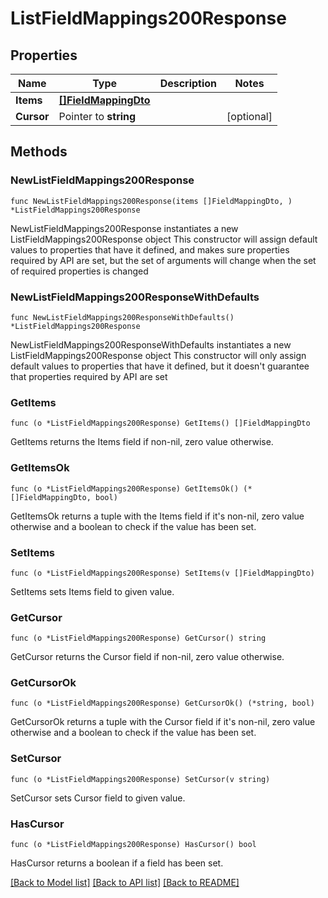 # ListFieldMappings200Response

## Properties

Name | Type | Description | Notes
------------ | ------------- | ------------- | -------------
**Items** | [**[]FieldMappingDto**](FieldMappingDto.md) |  | 
**Cursor** | Pointer to **string** |  | [optional] 

## Methods

### NewListFieldMappings200Response

`func NewListFieldMappings200Response(items []FieldMappingDto, ) *ListFieldMappings200Response`

NewListFieldMappings200Response instantiates a new ListFieldMappings200Response object
This constructor will assign default values to properties that have it defined,
and makes sure properties required by API are set, but the set of arguments
will change when the set of required properties is changed

### NewListFieldMappings200ResponseWithDefaults

`func NewListFieldMappings200ResponseWithDefaults() *ListFieldMappings200Response`

NewListFieldMappings200ResponseWithDefaults instantiates a new ListFieldMappings200Response object
This constructor will only assign default values to properties that have it defined,
but it doesn't guarantee that properties required by API are set

### GetItems

`func (o *ListFieldMappings200Response) GetItems() []FieldMappingDto`

GetItems returns the Items field if non-nil, zero value otherwise.

### GetItemsOk

`func (o *ListFieldMappings200Response) GetItemsOk() (*[]FieldMappingDto, bool)`

GetItemsOk returns a tuple with the Items field if it's non-nil, zero value otherwise
and a boolean to check if the value has been set.

### SetItems

`func (o *ListFieldMappings200Response) SetItems(v []FieldMappingDto)`

SetItems sets Items field to given value.


### GetCursor

`func (o *ListFieldMappings200Response) GetCursor() string`

GetCursor returns the Cursor field if non-nil, zero value otherwise.

### GetCursorOk

`func (o *ListFieldMappings200Response) GetCursorOk() (*string, bool)`

GetCursorOk returns a tuple with the Cursor field if it's non-nil, zero value otherwise
and a boolean to check if the value has been set.

### SetCursor

`func (o *ListFieldMappings200Response) SetCursor(v string)`

SetCursor sets Cursor field to given value.

### HasCursor

`func (o *ListFieldMappings200Response) HasCursor() bool`

HasCursor returns a boolean if a field has been set.


[[Back to Model list]](../README.md#documentation-for-models) [[Back to API list]](../README.md#documentation-for-api-endpoints) [[Back to README]](../README.md)


